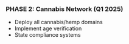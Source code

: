 ### PHASE 2: Cannabis Network (Q1 2025)

- Deploy all cannabis/hemp domains
- Implement age verification
- State compliance systems
